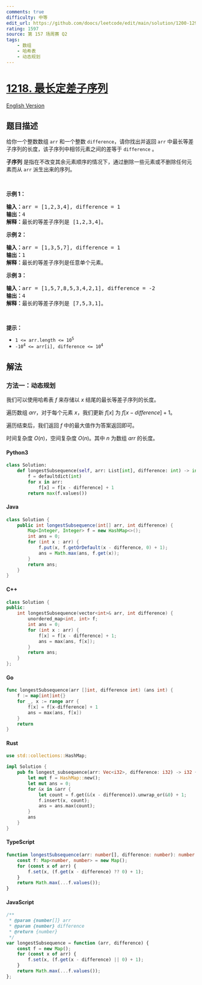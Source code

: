 ```yaml
---
comments: true
difficulty: 中等
edit_url: https://github.com/doocs/leetcode/edit/main/solution/1200-1299/1218.Longest%20Arithmetic%20Subsequence%20of%20Given%20Difference/README.md
rating: 1597
source: 第 157 场周赛 Q2
tags:
    - 数组
    - 哈希表
    - 动态规划
---
```


<!-- problem:start -->

# [1218. 最长定差子序列](https://leetcode.cn/problems/longest-arithmetic-subsequence-of-given-difference)

[English Version](/solution/1200-1299/1218.Longest%20Arithmetic%20Subsequence%20of%20Given%20Difference/README_EN.md)

## 题目描述

<!-- description:start -->

<p>给你一个整数数组 <code>arr</code> 和一个整数 <code>difference</code>，请你找出并返回 <code>arr</code> 中最长等差子序列的长度，该子序列中相邻元素之间的差等于 <code>difference</code> 。</p>

<p><strong>子序列</strong> 是指在不改变其余元素顺序的情况下，通过删除一些元素或不删除任何元素而从 <code>arr</code> 派生出来的序列。</p>

<p> </p>

<p><strong>示例 1：</strong></p>

<pre>
<strong>输入：</strong>arr = [1,2,3,4], difference = 1
<strong>输出：</strong>4
<strong>解释：</strong>最长的等差子序列是 [1,2,3,4]。</pre>

<p><strong>示例 2：</strong></p>

<pre>
<strong>输入：</strong>arr = [1,3,5,7], difference = 1
<strong>输出：</strong>1
<strong>解释：</strong>最长的等差子序列是任意单个元素。
</pre>

<p><strong>示例 3：</strong></p>

<pre>
<strong>输入：</strong>arr = [1,5,7,8,5,3,4,2,1], difference = -2
<strong>输出：</strong>4
<strong>解释：</strong>最长的等差子序列是 [7,5,3,1]。
</pre>

<p> </p>

<p><strong>提示：</strong></p>

<ul>
	<li><code>1 <= arr.length <= 10<sup>5</sup></code></li>
	<li><code>-10<sup>4</sup> <= arr[i], difference <= 10<sup>4</sup></code></li>
</ul>

<!-- description:end -->

## 解法

<!-- solution:start -->

### 方法一：动态规划

我们可以使用哈希表 $f$ 来存储以 $x$ 结尾的最长等差子序列的长度。

遍历数组 $\textit{arr}$，对于每个元素 $x$，我们更新 $f[x]$ 为 $f[x - \textit{difference}] + 1$。

遍历结束后，我们返回 $f$ 中的最大值作为答案返回即可。

时间复杂度 $O(n)$，空间复杂度 $O(n)$。其中 $n$ 为数组 $\textit{arr}$ 的长度。

<!-- tabs:start -->

#### Python3

```python
class Solution:
    def longestSubsequence(self, arr: List[int], difference: int) -> int:
        f = defaultdict(int)
        for x in arr:
            f[x] = f[x - difference] + 1
        return max(f.values())
```

#### Java

```java
class Solution {
    public int longestSubsequence(int[] arr, int difference) {
        Map<Integer, Integer> f = new HashMap<>();
        int ans = 0;
        for (int x : arr) {
            f.put(x, f.getOrDefault(x - difference, 0) + 1);
            ans = Math.max(ans, f.get(x));
        }
        return ans;
    }
}
```

#### C++

```cpp
class Solution {
public:
    int longestSubsequence(vector<int>& arr, int difference) {
        unordered_map<int, int> f;
        int ans = 0;
        for (int x : arr) {
            f[x] = f[x - difference] + 1;
            ans = max(ans, f[x]);
        }
        return ans;
    }
};
```

#### Go

```go
func longestSubsequence(arr []int, difference int) (ans int) {
	f := map[int]int{}
	for _, x := range arr {
		f[x] = f[x-difference] + 1
		ans = max(ans, f[x])
	}
	return
}
```

#### Rust

```rust
use std::collections::HashMap;

impl Solution {
    pub fn longest_subsequence(arr: Vec<i32>, difference: i32) -> i32 {
        let mut f = HashMap::new();
        let mut ans = 0;
        for &x in &arr {
            let count = f.get(&(x - difference)).unwrap_or(&0) + 1;
            f.insert(x, count);
            ans = ans.max(count);
        }
        ans
    }
}
```

#### TypeScript

```ts
function longestSubsequence(arr: number[], difference: number): number {
    const f: Map<number, number> = new Map();
    for (const x of arr) {
        f.set(x, (f.get(x - difference) ?? 0) + 1);
    }
    return Math.max(...f.values());
}
```

#### JavaScript

```js
/**
 * @param {number[]} arr
 * @param {number} difference
 * @return {number}
 */
var longestSubsequence = function (arr, difference) {
    const f = new Map();
    for (const x of arr) {
        f.set(x, (f.get(x - difference) || 0) + 1);
    }
    return Math.max(...f.values());
};
```

<!-- tabs:end -->

<!-- solution:end -->

<!-- problem:end -->
